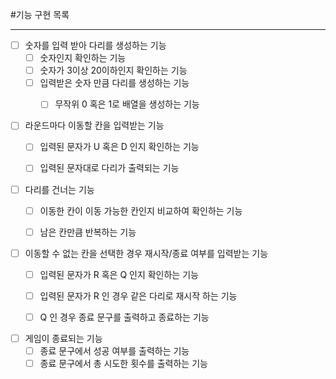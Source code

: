 #기능 구현 목록


---


- [ ] 숫자를 입력 받아 다리를 생성하는 기능   
     - [ ] 숫자인지 확인하는 기능  
     - [ ] 숫자가 3이상 20이하인지 확인하는 기능   
     - [ ] 입력받은 숫자 만큼 다리를 생성하는 기능  
          - [ ] 무작위 0 혹은 1로 배열을 생성하는 기능


- [ ] 라운드마다 이동할 칸을 입력받는 기능
    - [ ] 입력된 문자가 U 혹은 D 인지 확인하는 기능
    - [ ] 입력된 문자대로 다리가 출력되는 기능


- [ ] 다리를 건너는 기능
    - [ ] 이동한 칸이 이동 가능한 칸인지 비교하여 확인하는 기능
    - [ ] 남은 칸만큼 반복하는 기능


- [ ] 이동할 수 없는 칸을 선택한 경우 재시작/종료 여부를 입력받는 기능
    - [ ] 입력된 문자가 R 혹은 Q 인지 확인하는 기능
    - [ ] 입력된 문자가 R 인 경우 같은 다리로 재시작 하는 기능
    - [ ] Q 인 경우 종료 문구를 출력하고 종료하는 기능


- [ ] 게임이 종료되는 기능
    - [ ] 종료 문구에서 성공 여부를 출력하는 기능
    - [ ] 종료 문구에서 총 시도한 횟수를 출력하는 기능   
